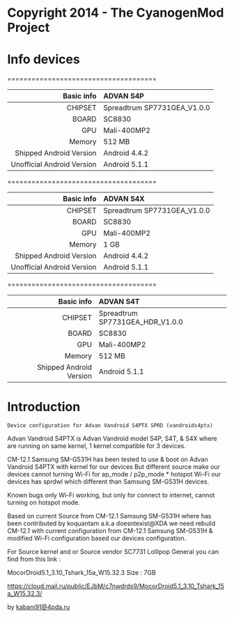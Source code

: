 Copyright 2014 - The CyanogenMod Project
===================================

# Info devices
=====================================

Basic info | ADVAN S4P
-------:|:-------------------------
CHIPSET | Spreadtrum SP7731GEA_V1.0.0
BOARD   | SC8830
GPU     | Mali-400MP2
Memory  | 512 MB
Shipped Android Version | Android 4.4.2
Unofficial Android Version | Android 5.1.1

=====================================

Basic info | ADVAN S4X
-------:|:-------------------------
CHIPSET | Spreadtrum SP7731GEA_V1.0.0
BOARD   | SC8830
GPU     | Mali-400MP2
Memory  | 1 GB
Shipped Android Version | Android 4.4.2
Unofficial Android Version | Android 5.1.1

=====================================

Basic info | ADVAN S4T
-------:|:-------------------------
CHIPSET | Spreadtrum SP7731GEA_HDR_V1.0.0
BOARD   | SC8830
GPU     | Mali-400MP2
Memory  | 512 MB
Shipped Android Version | Android 5.1.1

# Introduction

	Device configuration for Advan Vandroid S4PTX SPRD (vandroids4ptx)

Advan Vandroid S4PTX is Advan Vandroid model S4P, S4T, & S4X 
where are running on same kernel, 1 kernel compatible for 3 devices.

CM-12.1 Samsung SM-G531H has been tested to use & boot on Advan Vandroid S4PTX with kernel for our devices
But different source make our devices cannot turning Wi-Fi for ap_mode / p2p_mode * hotspot Wi-Fi
our devices has sprdwl which different than Samsung SM-G531H devices.

Known bugs only
Wi-Fi working, but only for connect to internet, cannot turning on hotspot mode.

Based on current Source from CM-12.1 Samsung SM-G531H where has been contributed by koquantam a.k.a doesntexist@XDA
we need rebuild CM-12.1 with current configuration from CM-12.1 Samsung SM-G531H & modified Wi-Fi configuration based our devices configuration.

For Source kernel and or Source vendor SC7731 Lollipop General you can find from this link :

MocorDroid5.1_3.10_Tshark_15a_W15.32.3 
Size : 7GB

https://cloud.mail.ru/public/EJbM/c7nwdrds9/MocorDroid5.1_3.10_Tshark_15a_W15.32.3/

by kabani91@4pda.ru
